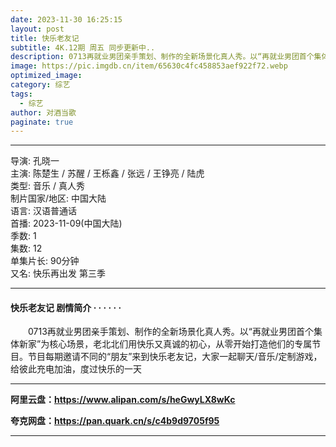 ```yaml
---
date: 2023-11-30 16:25:15
layout: post
title: 快乐老友记
subtitle: 4K.12期 周五 同步更新中..
description: 0713再就业男团亲手策划、制作的全新场景化真人秀。以“再就业男团首个集体新家”为核心场景，老北北们用快乐又真诚的初心，从零开始打造他们的专属节目......
image: https://pic.imgdb.cn/item/65630c4fc458853aef922f72.webp
optimized_image: 
category: 综艺
tags:
  - 综艺
author: 对酒当歌
paginate: true
---
```


---

导演: 孔晓一  
主演: 陈楚生 / 苏醒 / 王栎鑫 / 张远 / 王铮亮 / 陆虎  
类型: 音乐 / 真人秀  
制片国家/地区: 中国大陆  
语言: 汉语普通话  
首播: 2023-11-09(中国大陆)  
季数: 1  
集数: 12  
单集片长: 90分钟  
又名: 快乐再出发 第三季  

---

#### 快乐老友记 剧情简介 · · · · · ·

　　0713再就业男团亲手策划、制作的全新场景化真人秀。以“再就业男团首个集体新家”为核心场景，老北北们用快乐又真诚的初心，从零开始打造他们的专属节目。节目每期邀请不同的“朋友”来到快乐老友记，大家一起聊天/音乐/定制游戏，给彼此充电加油，度过快乐的一天

---

**阿里云盘：<https://www.alipan.com/s/heGwyLX8wKc>**

**夸克网盘：<https://pan.quark.cn/s/c4b9d9705f95>**

---
